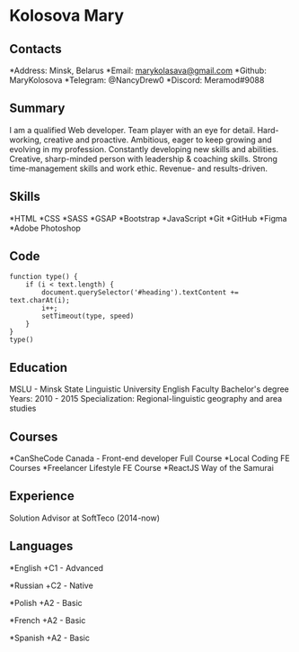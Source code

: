 # Kolosova Mary
## Contacts 
*Address: Minsk, Belarus
*Email: marykolasava@gmail.com
*Github: MaryKolosova
*Telegram: @NancyDrew0
*Discord: Meramod#9088

## Summary 
I am a qualified Web developer. Team player with an eye for detail. Hard-working, creative and proactive. Ambitious, eager to keep growing and evolving in my profession. Constantly developing new skills and abilities. Creative, sharp-minded person with leadership & coaching skills. Strong time-management skills and work ethic. Revenue- and results-driven.

## Skills
*HTML
*CSS
*SASS
*GSAP
*Bootstrap
*JavaScript
*Git
*GitHub
*Figma
*Adobe Photoshop

## Code
```
function type() {
	if (i < text.length) {
		document.querySelector('#heading').textContent += text.charAt(i);
		i++;
		setTimeout(type, speed)
	}
}
type()
```

## Education
MSLU - Minsk State Linguistic University
English Faculty
Bachelor's degree
Years: 2010 - 2015
Specialization: Regional-linguistic geography and area studies

## Courses
*CanSheCode Canada - Front-end developer Full Course
*Local Coding FE Courses 
*Freelancer Lifestyle FE Course
*ReactJS Way of the Samurai 

## Experience
Solution Advisor at SoftTeco (2014-now)

## Languages
*English 
+C1 - Advanced

*Russian
+С2 - Native

*Polish 
+A2 - Basic 

*French 
+A2 - Basic 

*Spanish 
+A2 - Basic 
